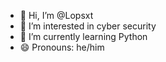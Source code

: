 - 👋 Hi, I’m @Lopsxt
- 👀 I’m interested in cyber security
- 🌱 I’m currently learning Python
- 😄 Pronouns: he/him

<!---
Lopsxt/Lopsxt is a ✨ special ✨ repository because its `README.md` (this file) appears on your GitHub profile.
You can click the Preview link to take a look at your changes.
--->
